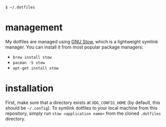 ```
$ ~/.dotfiles
```

# management

My dotfiles are managed using [GNU Stow](https://www.gnu.org/software/stow/), which is a lightweight symlink manager. You can install it from most popular package managers:

* `brew install stow`
* `pacman -S stow`
* `apt-get install stow`

# installation

First, make sure that a directory exists at `XDG_CONFIG_HOME` (by default, this should be `~/.config`). To symlink dotfiles to your local machine from this repository, simply run `stow <application name>` from the cloned `.dotfiles` directory.

